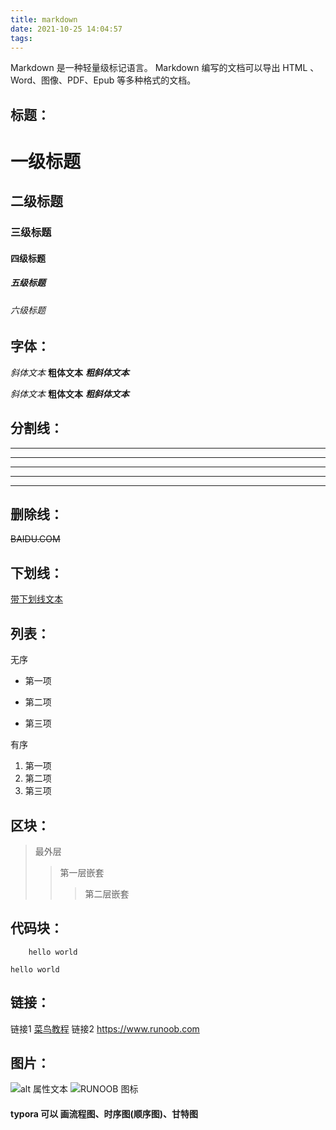 ```yaml
---
title: markdown
date: 2021-10-25 14:04:57
tags:
---
```


Markdown 是一种轻量级标记语言。
Markdown 编写的文档可以导出 HTML 、Word、图像、PDF、Epub 等多种格式的文档。

<!--more-->

## 标题：

<!-- 一级标题 -->
<!-- ================= -->

<!-- 二级标题 -->
<!-- ----------------- -->

# 一级标题
## 二级标题
### 三级标题
#### 四级标题
##### 五级标题
###### 六级标题



## 字体：
*斜体文本*
**粗体文本**
***粗斜体文本***

_斜体文本_
__粗体文本__
___粗斜体文本___




## 分割线：
***

* * *

*****

- - -

----------


## 删除线：
~~BAIDU.COM~~


## 下划线：
<u>带下划线文本</u>


## 列表：

无序
* 第一项
+ 第二项
- 第三项

有序
1. 第一项
2. 第二项
3. 第三项


## 区块：
> 最外层
> > 第一层嵌套
> > > 第二层嵌套


## 代码块：
        hello world

```
hello world
```


## 链接：
链接1 [菜鸟教程](https://www.runoob.com)
链接2 <https://www.runoob.com>


## 图片：
![alt 属性文本](图片地址 "可选标题")
![RUNOOB 图标](http://static.runoob.com/images/runoob-logo.png "RUNOOB")

#### typora 可以 画流程图、时序图(顺序图)、甘特图